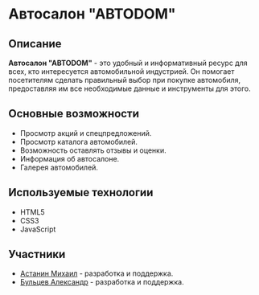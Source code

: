 # Автосалон "АВТОDOM"

## Описание

**Автосалон "АВТОDOM"** - это удобный и информативный ресурс для всех, кто интересуется автомобильной индустрией. Он помогает посетителям сделать правильный выбор при покупке автомобиля, предоставляя им все необходимые данные и инструменты для этого.

## Основные возможности

- Просмотр акций и спецпредложений.
- Просмотр каталога автомобилей.
- Возможность оставлять отзывы и оценки.
- Информация об автосалоне.
- Галерея автомобилей.

## Используемые технологии
- HTML5
- CSS3
- JavaScript

## Участники

- [Астанин Михаил](https://github.com/MishaAstanin) - разработка и поддержка.
- [Бульцев Александр](https://github.com/AlexanderBultsev) -  разработка и поддержка.
